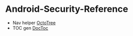 # Android-Security-Reference

- Nav helper [OctoTree](https://chrome.google.com/webstore/detail/octotree/bkhaagjahfmjljalopjnoealnfndnagc)
- TOC gen [DocToc](https://github.com/thlorenz/doctoc-web)
